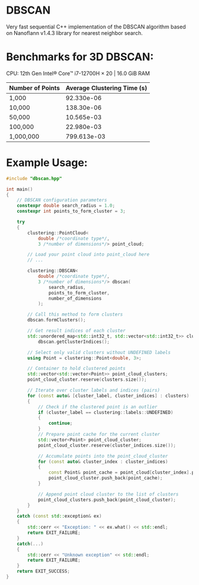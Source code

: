 # DBSCAN

Very fast sequential C++ implementation of the DBSCAN algorithm based on Nanoflann v1.4.3 library for nearest neighbor search.

# Benchmarks for 3D DBSCAN:

CPU: 12th Gen Intel® Core™ i7-12700H × 20 | 16.0 GiB RAM

| Number of Points | Average Clustering Time (s) |
| ---------------- | --------------------------- |
| 1,000            | 92.330e-06                  |
| 10,000           | 138.30e-06                  |
| 50,000           | 10.565e-03                  |
| 100,000          | 22.980e-03                  |
| 1,000,000        | 799.613e-03                 |

# Example Usage:

```cpp
#include "dbscan.hpp"

int main() 
{
    // DBSCAN configuration parameters
    constexpr double search_radius = 1.0;
    constexpr int points_to_form_cluster = 3;

    try
    {
        clustering::PointCloud<
            double /*coordinate type*/, 
            3 /*number of dimensions*/> point_cloud;

        // Load your point cloud into point_cloud here
        // ...

        clustering::DBSCAN<
            double /*coordinate type*/, 
            3 /*number of dimensions*/> dbscan(
                search_radius, 
                points_to_form_cluster, 
                number_of_dimensions
            );

        // Call this method to form clusters
        dbscan.formClusters();

        // Get result indices of each cluster
        std::unordered_map<std::int32_t, std::vector<std::int32_t>> clusters = \
            dbscan.getClusterIndices();

        // Select only valid clusters without UNDEFINED labels
        using Point = clustering::Point<double, 3>;

        // Container to hold clustered points
        std::vector<std::vector<Point>> point_cloud_clusters;
        point_cloud_cluster.reserve(clusters.size());

        // Iterate over cluster labels and indices (pairs)
        for (const auto& [cluster_label, cluster_indices] : clusters)
        {
            // Check if the clustered point is an outlier
            if (cluster_label == clustering::labels::UNDEFINED) 
            {
                continue;
            }
            // Prepare point cache for the current cluster
            std::vector<Point> point_cloud_cluster;
            point_cloud_cluster.reserve(cluster_indices.size());

            // Accumulate points into the point_cloud_cluster
            for (const auto& cluster_index : cluster_indices)
            {
                const Point& point_cache = point_cloud[cluster_index].point;
                point_cloud_cluster.push_back(point_cache);
            }

            // Append point cloud cluster to the list of clusters
            point_cloud_clusters.push_back(point_cloud_cluster);
        }
    }
    catch (const std::exception& ex)
    {
        std::cerr << "Exception: " << ex.what() << std::endl;
        return EXIT_FAILURE;
    }
    catch(...)
    {
        std::cerr << "Unknown exception" << std::endl;
        return EXIT_FAILURE;
    }
    return EXIT_SUCCESS;
}
```